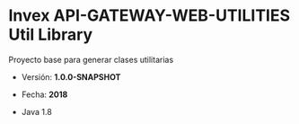 # Invex API-GATEWAY-WEB-UTILITIES Util Library
Proyecto base para generar clases utilitarias

* Versión: **1.0.0-SNAPSHOT**
* Fecha: **2018**

* Java 1.8